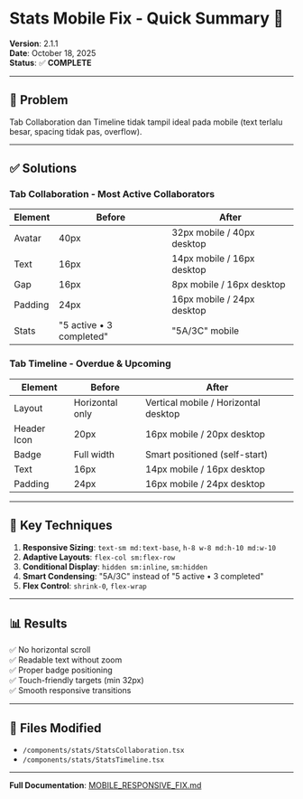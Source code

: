 # Stats Mobile Fix - Quick Summary 📱

**Version**: 2.1.1  
**Date**: October 18, 2025  
**Status**: ✅ **COMPLETE**

---

## 🎯 Problem
Tab Collaboration dan Timeline tidak tampil ideal pada mobile (text terlalu besar, spacing tidak pas, overflow).

---

## ✅ Solutions

### **Tab Collaboration - Most Active Collaborators**

| Element | Before | After |
|---------|--------|-------|
| Avatar | 40px | 32px mobile / 40px desktop |
| Text | 16px | 14px mobile / 16px desktop |
| Gap | 16px | 8px mobile / 16px desktop |
| Padding | 24px | 16px mobile / 24px desktop |
| Stats | "5 active • 3 completed" | "5A/3C" mobile |

### **Tab Timeline - Overdue & Upcoming**

| Element | Before | After |
|---------|--------|-------|
| Layout | Horizontal only | Vertical mobile / Horizontal desktop |
| Header Icon | 20px | 16px mobile / 20px desktop |
| Badge | Full width | Smart positioned (self-start) |
| Text | 16px | 14px mobile / 16px desktop |
| Padding | 24px | 16px mobile / 24px desktop |

---

## 📱 Key Techniques

1. **Responsive Sizing**: `text-sm md:text-base`, `h-8 w-8 md:h-10 md:w-10`
2. **Adaptive Layouts**: `flex-col sm:flex-row`
3. **Conditional Display**: `hidden sm:inline`, `sm:hidden`
4. **Smart Condensing**: "5A/3C" instead of "5 active • 3 completed"
5. **Flex Control**: `shrink-0`, `flex-wrap`

---

## 📊 Results

✅ No horizontal scroll  
✅ Readable text without zoom  
✅ Proper badge positioning  
✅ Touch-friendly targets (min 32px)  
✅ Smooth responsive transitions

---

## 📁 Files Modified

- `/components/stats/StatsCollaboration.tsx`
- `/components/stats/StatsTimeline.tsx`

---

**Full Documentation**: [MOBILE_RESPONSIVE_FIX.md](./MOBILE_RESPONSIVE_FIX.md)
